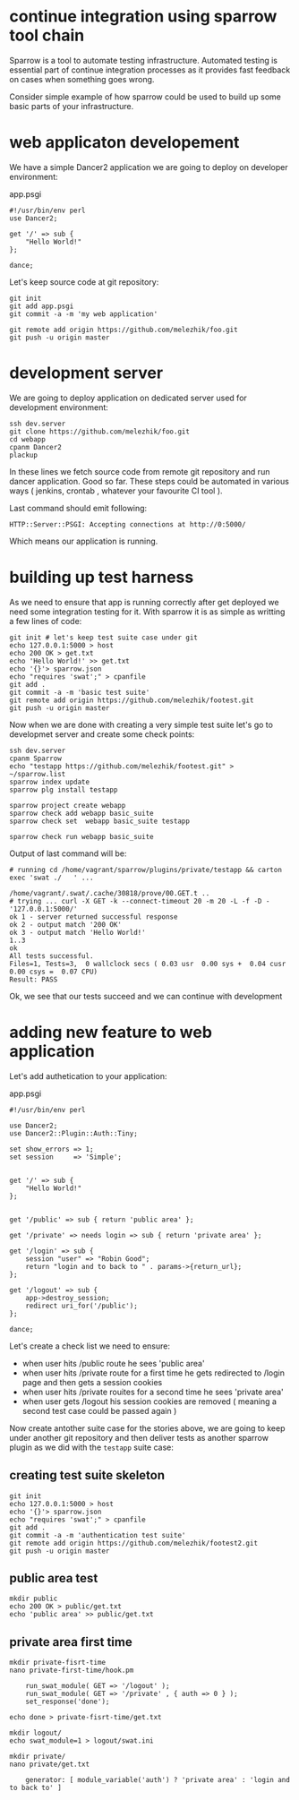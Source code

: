# continue integration using sparrow tool chain

Sparrow is a tool to automate testing infrastructure. Automated testing
is essential part of continue integration processes as it provides fast feedback
on cases when something goes wrong.


Consider simple example of how sparrow could be used to build up some basic parts
of your infrastructure.

# web applicaton developement 

We have a simple Dancer2 application we are going to deploy on developer environment:


app.psgi

    #!/usr/bin/env perl
    use Dancer2;

    get '/' => sub {
        "Hello World!"
    };

    dance;


Let's keep source code at git repository:


    git init
    git add app.psgi
    git commit -a -m 'my web application'

    git remote add origin https://github.com/melezhik/foo.git
    git push -u origin master

# development server

We are going to deploy application on dedicated server used for development environment:

    ssh dev.server
    git clone https://github.com/melezhik/foo.git
    cd webapp
    cpanm Dancer2
    plackup


In these lines we fetch source code from remote git repository and run dancer application. Good so far.
These steps could be automated in various ways ( jenkins, crontab , whatever your favourite CI tool ).

Last command should emit following:

    HTTP::Server::PSGI: Accepting connections at http://0:5000/

Which means our application is running.


# building up test harness 

As we need to ensure that app is running correctly after get deployed we need some integration testing for it.
With sparrow it is as simple as writting a few lines of code:

    git init # let's keep test suite case under git
    echo 127.0.0.1:5000 > host
    echo 200 OK > get.txt
    echo 'Hello World!' >> get.txt
    echo '{}'> sparrow.json
    echo "requires 'swat';" > cpanfile
    git add .
    git commit -a -m 'basic test suite'
    git remote add origin https://github.com/melezhik/footest.git
    git push -u origin master 


Now when we are done with creating a very simple test suite let's go to developmet server and create some check points:

    ssh dev.server
    cpanm Sparrow
    echo "testapp https://github.com/melezhik/footest.git" > ~/sparrow.list      
    sparrow index update
    sparrow plg install testapp

    sparrow project create webapp
    sparrow check add webapp basic_suite
    sparrow check set  webapp basic_suite testapp
    
    sparrow check run webapp basic_suite

Output of last command will be:

    # running cd /home/vagrant/sparrow/plugins/private/testapp && carton exec 'swat ./   ' ...
    
    /home/vagrant/.swat/.cache/30818/prove/00.GET.t ..
    # trying ... curl -X GET -k --connect-timeout 20 -m 20 -L -f -D - '127.0.0.1:5000/'
    ok 1 - server returned successful response
    ok 2 - output match '200 OK'
    ok 3 - output match 'Hello World!'
    1..3
    ok
    All tests successful.
    Files=1, Tests=3,  0 wallclock secs ( 0.03 usr  0.00 sys +  0.04 cusr  0.00 csys =  0.07 CPU)
    Result: PASS
    

Ok, we see that our tests succeed and we can continue with development


# adding new feature to web application

Let's add authetication to your application:


app.psgi

    #!/usr/bin/env perl

    use Dancer2;
    use Dancer2::Plugin::Auth::Tiny;

    set show_errors => 1;
    set session     => 'Simple';


    get '/' => sub {
        "Hello World!"
    };


    get '/public' => sub { return 'public area' };

    get '/private' => needs login => sub { return 'private area' };

    get '/login' => sub {
        session "user" => "Robin Good";
        return "login and to back to " . params->{return_url};
    };

    get '/logout' => sub {
        app->destroy_session;
        redirect uri_for('/public');
    };

    dance;


Let's create a check list we need to ensure:

* when user hits /public route he sees 'public area'
* when user hits /private route for a first time he gets redirected to /login page and then gets a session cookies
* when user hits /private rouites for a second time he sees 'private area'
* when user gets /logout his session cookies are removed ( meaning a second test case could be passed again )

Now create antother suite case for the stories above, we are going to keep under another git repository and
then deliver tests as another sparrow plugin as we did with the `testapp` suite case:


## creating test suite skeleton

    git init
    echo 127.0.0.1:5000 > host
    echo '{}'> sparrow.json
    echo "requires 'swat';" > cpanfile
    git add .
    git commit -a -m 'authentication test suite'
    git remote add origin https://github.com/melezhik/footest2.git
    git push -u origin master 


## public area test

    mkdir public
    echo 200 OK > public/get.txt
    echo 'public area' >> public/get.txt


## private area first time 

    mkdir private-fisrt-time
    nano private-first-time/hook.pm

        run_swat_module( GET => '/logout' );
        run_swat_module( GET => '/private' , { auth => 0 } );
        set_response('done');

    echo done > private-fisrt-time/get.txt

    mkdir logout/
    echo swat_module=1 > logout/swat.ini

    mkdir private/
    nano private/get.txt

        generator: [ module_variable('auth') ? 'private area' : 'login and to back to' ]




